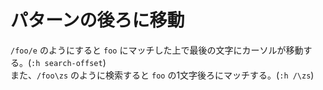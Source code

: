 # パターンの後ろに移動

`/foo/e` のようにすると `foo` にマッチした上で最後の文字にカーソルが移動する。(`:h search-offset`)  
また、`/foo\zs` のように検索すると `foo` の1文字後ろにマッチする。(`:h /\zs`)
